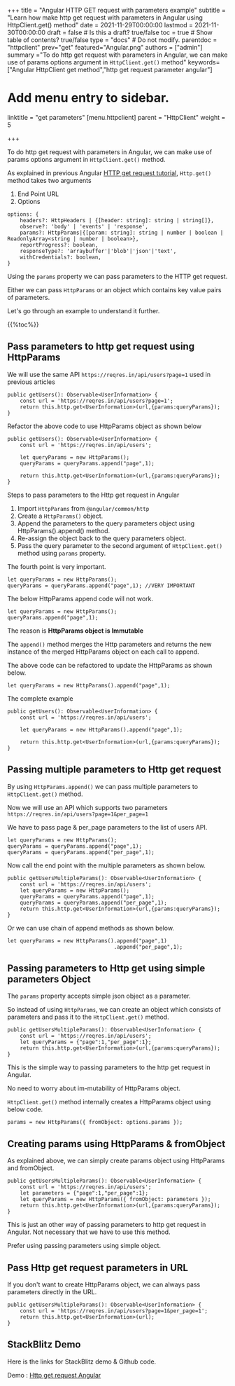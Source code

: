 +++
title = "Angular HTTP GET request with parameters example"
subtitle = "Learn how make http get request with parameters in Angular using HttpClient.get() method"
date = 2021-11-29T00:00:00
lastmod = 2021-11-30T00:00:00
draft = false  # Is this a draft? true/false
toc = true  # Show table of contents? true/false
type = "docs"  # Do not modify.
parentdoc = "httpclient"
prev="get"
featured="Angular.png"
authors = ["admin"]
summary ="To do http get request with parameters in Angular, we can make use of params options argument in `HttpClient.get()` method"
keywords=["Angular HttpClient get method","http get request parameter angular"]

# Add menu entry to sidebar.

linktitle = "get parameters"
[menu.httpclient]
  parent = "HttpClient"
  weight = 5

+++

To do http get request with parameters in Angular, we can make use of params options argument in `HttpClient.get()` method.

As explained in previous Angular [HTTP get request tutorial](https://www.angularjswiki.com/httpclient/get/), `Http.get()` method takes two arguments 

1. End Point URL
2. Options

```
options: {
    headers?: HttpHeaders | {[header: string]: string | string[]},
    observe?: 'body' | 'events' | 'response',
    params?: HttpParams|{[param: string]: string | number | boolean | ReadonlyArray<string | number | boolean>},
    reportProgress?: boolean,
    responseType?: 'arraybuffer'|'blob'|'json'|'text',
    withCredentials?: boolean,
}
``` 

Using the `params` property we can pass parameters to the HTTP get request. 

Either we can pass `HttpParams` or an object which contains key value pairs of parameters.

Let's go through an example to understand it further.

{{%toc%}}

## Pass parameters to http get request using HttpParams

We will use the same API `https://reqres.in/api/users?page=1` used in previous articles

```
public getUsers(): Observable<UserInformation> {
    const url = 'https://reqres.in/api/users?page=1';
    return this.http.get<UserInformation>(url,{params:queryParams});
}
```

Refactor the above code to use HttpParams object as shown below

```
public getUsers(): Observable<UserInformation> {
    const url = 'https://reqres.in/api/users';
 
    let queryParams = new HttpParams();
    queryParams = queryParams.append("page",1);
 
    return this.http.get<UserInformation>(url,{params:queryParams});
}
```

Steps to pass parameters to the Http get request in Angular

1. Import `HttpParams` from `@angular/common/http`
2. Create a `HttpParams()` object.
3. Append the parameters to the query parameters object using HttpParams().append() method. 
4. Re-assign the object back to the query parameters object.
5. Pass the query parameter to the second argument of `HttpClient.get()` method using `params` property.

The fourth point is very important.

```
let queryParams = new HttpParams();
queryParams = queryParams.append("page",1); //VERY IMPORTANT
```

The below HttpParams append code will not work.

```
let queryParams = new HttpParams();
queryParams.append("page",1); 
```

The reason is **HttpParams object is Immutable**

The `append()` method merges the Http parameters and returns the new instance of the merged HttpParams object on each call to append.

The above code can be refactored to update the HttpParams as shown below.

```
let queryParams = new HttpParams().append("page",1);
```
The complete example 
```
public getUsers(): Observable<UserInformation> {
    const url = 'https://reqres.in/api/users';

    let queryParams = new HttpParams().append("page",1);

    return this.http.get<UserInformation>(url,{params:queryParams});
}
```

## Passing multiple parameters to Http get request

By using `HttpParams.append()` we can pass multiple parameters to `HttpClient.get()` method. 

Now we will use an API which supports two parameters `https://reqres.in/api/users?page=1&per_page=1`

We have to pass page & per_page parameters to the list of users API. 

```
let queryParams = new HttpParams();
queryParams = queryParams.append("page",1);
queryParams = queryParams.append("per_page",1);

```

Now call the end point with the multiple parameters as shown below.

```
public getUsersMultipleParams(): Observable<UserInformation> {
    const url = 'https://reqres.in/api/users';
    let queryParams = new HttpParams();
    queryParams = queryParams.append("page",1);
    queryParams = queryParams.append("per_page",1);
    return this.http.get<UserInformation>(url,{params:queryParams});
}
```
Or we can use chain of append methods as shown below.

```
let queryParams = new HttpParams().append("page",1)
                                  .append("per_page",1);
```

## Passing parameters to Http get using simple parameters Object

The `params` property accepts simple json object as a parameter.

So instead of using `HttpParams`, we can create an object which consists of parameters and pass it to the `HttpClient.get()` method. 

```
public getUsersMultipleParams(): Observable<UserInformation> {
    const url = 'https://reqres.in/api/users';
    let queryParams = {"page":1,"per_page":1};
    return this.http.get<UserInformation>(url,{params:queryParams});
}
```
This is the simple way to passing parameters to the http get request in Angular. 

No need to worry about im-mutability of HttpParams object.

`HttpClient.get()` method internally creates a HttpParams object using below code.

```
params = new HttpParams({ fromObject: options.params });
```

## Creating params using HttpParams & fromObject 

As explained above, we can simply create params object using HttpParams and fromObject. 

```
public getUsersMultipleParams(): Observable<UserInformation> {
    const url = 'https://reqres.in/api/users';
    let parameters = {"page":1,"per_page":1};
    let queryParams = new HttpParams({ fromObject: parameters }); 
    return this.http.get<UserInformation>(url,{params:queryParams});
}
```

This is just an other way of passing parameters to http get request in Angular. Not necessary that we have to use this method.

Prefer using passing parameters using simple object.

## Pass Http get request parameters in URL

If you don't want to create HttpParams object, we can always pass parameters directly in the URL.

```
public getUsersMultipleParams(): Observable<UserInformation> {
    const url = 'https://reqres.in/api/users?page=1&per_page=1';
    return this.http.get<UserInformation>(url);
}

```

## StackBlitz Demo

Here is the links for StackBlitz demo & Github code.

Demo : [Http get request Angular](https://stackblitz.com/edit/http-get-request-params-angular-example?file=src%2Fapp%2Fuser.service.ts)








